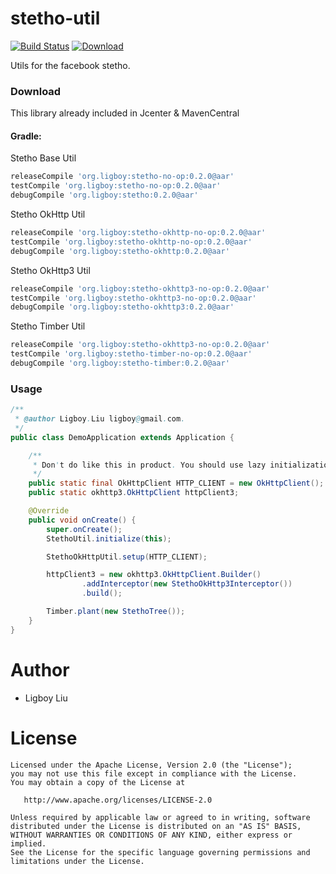 # stetho-util  
[![Build Status](https://travis-ci.org/ligboy/stetho-util.svg?branch=master)](https://travis-ci.org/ligboy/stetho-util)
[![Download](https://api.bintray.com/packages/ligboy/maven/stetho-util/images/download.svg)](https://bintray.com/ligboy/maven/stetho-util/_latestVersion)

Utils for the facebook stetho.
### Download
This library already included in Jcenter & MavenCentral
#### Gradle:
Stetho Base Util
```groovy
releaseCompile 'org.ligboy:stetho-no-op:0.2.0@aar'
testCompile 'org.ligboy:stetho-no-op:0.2.0@aar'
debugCompile 'org.ligboy:stetho:0.2.0@aar'
```
Stetho OkHttp Util
```groovy
releaseCompile 'org.ligboy:stetho-okhttp-no-op:0.2.0@aar'
testCompile 'org.ligboy:stetho-okhttp-no-op:0.2.0@aar'
debugCompile 'org.ligboy:stetho-okhttp:0.2.0@aar'
```
Stetho OkHttp3 Util
```groovy
releaseCompile 'org.ligboy:stetho-okhttp3-no-op:0.2.0@aar'
testCompile 'org.ligboy:stetho-okhttp3-no-op:0.2.0@aar'
debugCompile 'org.ligboy:stetho-okhttp3:0.2.0@aar'
```
Stetho Timber Util
```groovy
releaseCompile 'org.ligboy:stetho-okhttp3-no-op:0.2.0@aar'
testCompile 'org.ligboy:stetho-timber-no-op:0.2.0@aar'
debugCompile 'org.ligboy:stetho-timber:0.2.0@aar'
```

### Usage
```java
/**
 * @author Ligboy.Liu ligboy@gmail.com.
 */
public class DemoApplication extends Application {

    /**
     * Don't do like this in product. You should use lazy initialization.
     */
    public static final OkHttpClient HTTP_CLIENT = new OkHttpClient();
    public static okhttp3.OkHttpClient httpClient3;

    @Override
    public void onCreate() {
        super.onCreate();
        StethoUtil.initialize(this);

        StethoOkHttpUtil.setup(HTTP_CLIENT);

        httpClient3 = new okhttp3.OkHttpClient.Builder()
                .addInterceptor(new StethoOkHttp3Interceptor())
                .build();

        Timber.plant(new StethoTree());
    }
}
```
Author
=======
 * Ligboy Liu

License
=======
    Licensed under the Apache License, Version 2.0 (the "License");
    you may not use this file except in compliance with the License.
    You may obtain a copy of the License at

       http://www.apache.org/licenses/LICENSE-2.0

    Unless required by applicable law or agreed to in writing, software
    distributed under the License is distributed on an "AS IS" BASIS,
    WITHOUT WARRANTIES OR CONDITIONS OF ANY KIND, either express or implied.
    See the License for the specific language governing permissions and
    limitations under the License.
